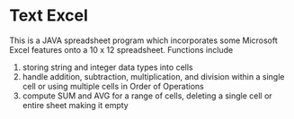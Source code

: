 # Text Excel
This is a JAVA spreadsheet program which incorporates some Microsoft Excel features onto a 10 x 12 spreadsheet. 
Functions include 
1. storing string and integer data types into cells
2. handle addition, subtraction, multiplication, and division within a single cell or using multiple cells in Order of Operations
3. compute SUM and AVG for a range of cells, deleting a single cell or entire sheet making it empty
